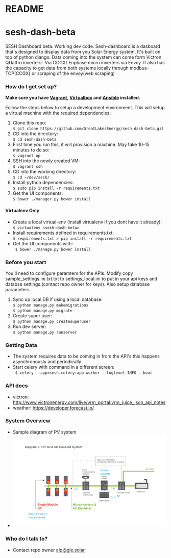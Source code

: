 # README #

# sesh-dash-beta
SESH Dashboard beta. Working dev code.
Sesh-dashboard is a dasboard that's designed to display data from you Solar Energy system. It's built on top of python django. Data coming into the system can come form Victron QUattro inverters- Via CCGX/ Enphase micro inverters via Envoy.
It also has the capacity to get data from both systems locally through modbus-TCP(CCGX) or scraping of the envoy(web scraping)

### How do I get set up? ###

**Make sure you have [Vagrant](https://www.vagrantup.com/downloads.html), [Virtualbox](https://www.virtualbox.org/wiki/Downloads) and [Ansible](http://docs.ansible.com/ansible/intro_installation.html) installed.**

Follow the steps below to setup a development environment. This will setup a virtual machine with the required dependencies:
 1. Clone this repo:  
    `$ git clone https://github.com/GreatLakesEnergy/sesh-dash-beta.git`
 1. CD into the directory:  
    `$ cd sesh-dash-beta`
 1. First time you run this, it will provision a machine. May take 10-15 minutes to do so:  
    `$ vagrant up`
 1. SSH into the newly created VM:  
    `$ vagrant ssh`
 1. CD into the working directory:  
    `$ cd ~/dev/sesh/`  
 1. Install python dependencies:  
    `$ sudo pip install -r requirements.txt`
 1. Get the UI components:  
    `$ bower ./manager.py bower install` 

#### Virtualenv Only ####
* Create a local virtual-env (install virtualenv if you dont have it already):  
    `$ virtualenv <sesh-dash-beta>`
* Install requirements defined in requirements.txt:  
    `$ requirements.txt > pip install -r requirements.txt`
* Get the UI components with:  
   ` $ bower ./manage.py bower install`

### Before you start ###
You'll need to configure paramters for the APIs. Modify copy sample_settings.ini.txt.txt to  settings_local.ini to put in your api keys and databse settings.(contact repo owner for keys). Also setup database parameters
 1. Sync up local DB if using a local database:  
    `$ python manage.py makemigrations`  
    `$ python manage.py migrate`  
 1. Create super user:  
    `$ python manage.py createsuperuser`  
 1. Run dev server:  
    `$ python manage.py runserver`   

### Getting Data ###
* The system requires data to be coming in from the API's this happens asynchronously and periodically
* Start celery with command in a different screen:  
   ` $ celery --app=sesh.celery:app worker --loglevel-INFO --beat`

### API docs ###
* victron: http://www.victronenergy.com/live/vrm_portal:vrm_juice_json_api_notes
* weather: https://developer.forecast.io/


### System Overview ###
* Sample diagram of PV system
*   ![sample system diagram ](https://raw.githubusercontent.com/GreatLakesEnergy/sesh-diagrams/master/sesh-system-diagram.png "sesh system diagram")

### Who do I talk to? ###

* Contact repo owner alp@gle.solar

